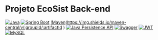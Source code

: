 # Projeto EcoSist Back-end

[![Java](https://img.shields.io/badge/Java-8%2B-red)](https://www.java.com/)
[![Spring Boot](https://img.shields.io/badge/Spring-Boot-green)](https://spring.io/projects/spring-boot)
[!Maven](https://img.shields.io/maven-metadata/v?color=blue&metadataUrl=https://repo.example.com/maven2/com/example/artifact/maven-metadata.xml)(https://img.shields.io/maven-central/v/:groupId/:artifactId
)
[![Java Persistence API](https://img.shields.io/badge/JPA-2.2-blue)](https://docs.oracle.com/javaee/7/api/javax/persistence/package-summary.html)
[![Swagger](https://img.shields.io/badge/Swagger-OpenAPI%20Spec-brightgreen)](https://swagger.io/specification/)
[![JWT](https://img.shields.io/badge/JWT-JSON%20Web%20Token-orange)](https://jwt.io/)
[![MySQL](https://img.shields.io/badge/MySQL-8.0-blue)](https://dev.mysql.com/doc/)










